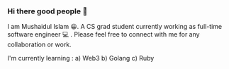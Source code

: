 ### Hi there good people 👋

I am Mushaidul Islam 😀. A CS grad student currently working as full-time software engineer 💻 . Please feel free to connect with me for any collaboration or work.

I'm currently learning :
a) Web3
b) Golang
c) Ruby

<!--
**mushaidul/mushaidul** is a ✨ _special_ ✨ repository because its `README.md` (this file) appears on your GitHub profile.

Here are some ideas to get you started:

- 🔭 I’m currently working on ...
- 🌱 I’m currently learning ...
- 👯 I’m looking to collaborate on ...
- 🤔 I’m looking for help with ...
- 💬 Ask me about ...
- 📫 How to reach me: ...
- 😄 Pronouns: ...
- ⚡ Fun fact: ...
-->
